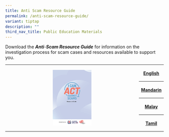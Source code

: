 ```yaml
---
title: Anti Scam Resource Guide
permalink: /anti-scam-resource-guide/
variant: tiptap
description: ""
third_nav_title: Public Education Materials
---
```

<p>Download the <strong><em>Anti</em></strong>-<strong><em>Scam Resource Guide</em></strong> for
information on the investigation process for scam cases and resources available
to support you.</p>
<table style="minWidth: 50px">
<colgroup>
<col>
<col>
</colgroup>
<tbody>
<tr>
<th rowspan="4" colspan="1">
<div class="isomer-image-wrapper">
<img style="width: 30%;" height="auto" width="100%" alt="" src="/images/resourceguidepamphleteng_Page_1.png">
</div>
</th>
<th rowspan="1" colspan="1">
<p><a href="https://go.gov.sg/resourceguidepamphleteng" rel="noopener nofollow" target="_blank">English</a>
</p>
</th>
</tr>
<tr>
<th rowspan="1" colspan="1">
<p><a href="https://go.gov.sg/resourceguidepamphletman" rel="noopener nofollow" target="_blank">Mandarin</a>
</p>
</th>
</tr>
<tr>
<th rowspan="1" colspan="1">
<p><a href="https://go.gov.sg/resourceguidepamphletmly" rel="noopener nofollow" target="_blank">Malay</a>
</p>
</th>
</tr>
<tr>
<th rowspan="1" colspan="1">
<p><a href="https://go.gov.sg/resourceguidepamphlettml" rel="noopener nofollow" target="_blank">Tamil</a>
</p>
</th>
</tr>
</tbody>
</table>
<p></p>